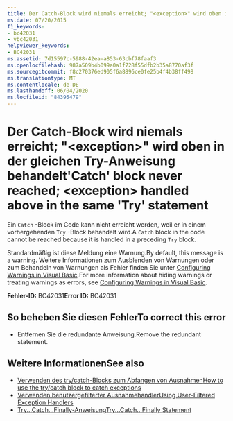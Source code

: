 ```yaml
---
title: Der Catch-Block wird niemals erreicht; "<exception>" wird oben in der gleichen Try-Anweisung behandelt
ms.date: 07/20/2015
f1_keywords:
- bc42031
- vbc42031
helpviewer_keywords:
- BC42031
ms.assetid: 7d15597c-5988-42ea-a853-63cbf78faaf3
ms.openlocfilehash: 987a509b4b099a0a1f728f55dfb2b35a8770af3f
ms.sourcegitcommit: f8c270376ed905f6a8896ce0fe25b4f4b38ff498
ms.translationtype: MT
ms.contentlocale: de-DE
ms.lasthandoff: 06/04/2020
ms.locfileid: "84395479"
---
```

# <a name="catch-block-never-reached-exception-handled-above-in-the-same-try-statement"></a><span data-ttu-id="6981c-102">Der Catch-Block wird niemals erreicht; "\<exception>" wird oben in der gleichen Try-Anweisung behandelt</span><span class="sxs-lookup"><span data-stu-id="6981c-102">'Catch' block never reached; \<exception> handled above in the same 'Try' statement</span></span>
<span data-ttu-id="6981c-103">Ein `Catch` -Block im Code kann nicht erreicht werden, weil er in einem vorhergehenden `Try` -Block behandelt wird.</span><span class="sxs-lookup"><span data-stu-id="6981c-103">A `Catch` block in the code cannot be reached because it is handled in a preceding `Try` block.</span></span>  
  
<span data-ttu-id="6981c-104">Standardmäßig ist diese Meldung eine Warnung.</span><span class="sxs-lookup"><span data-stu-id="6981c-104">By default, this message is a warning.</span></span> <span data-ttu-id="6981c-105">Weitere Informationen zum Ausblenden von Warnungen oder zum Behandeln von Warnungen als Fehler finden Sie unter [Configuring Warnings in Visual Basic](/visualstudio/ide/configuring-warnings-in-visual-basic).</span><span class="sxs-lookup"><span data-stu-id="6981c-105">For more information about hiding warnings or treating warnings as errors, see [Configuring Warnings in Visual Basic](/visualstudio/ide/configuring-warnings-in-visual-basic).</span></span>
  
 <span data-ttu-id="6981c-106">**Fehler-ID:** BC42031</span><span class="sxs-lookup"><span data-stu-id="6981c-106">**Error ID:** BC42031</span></span>  
  
## <a name="to-correct-this-error"></a><span data-ttu-id="6981c-107">So beheben Sie diesen Fehler</span><span class="sxs-lookup"><span data-stu-id="6981c-107">To correct this error</span></span>  
  
- <span data-ttu-id="6981c-108">Entfernen Sie die redundante Anweisung.</span><span class="sxs-lookup"><span data-stu-id="6981c-108">Remove the redundant statement.</span></span>  
  
## <a name="see-also"></a><span data-ttu-id="6981c-109">Weitere Informationen</span><span class="sxs-lookup"><span data-stu-id="6981c-109">See also</span></span>

- [<span data-ttu-id="6981c-110">Verwenden des try/catch-Blocks zum Abfangen von Ausnahmen</span><span class="sxs-lookup"><span data-stu-id="6981c-110">How to use the try/catch block to catch exceptions</span></span>](../../standard/exceptions/how-to-use-the-try-catch-block-to-catch-exceptions.md)
- [<span data-ttu-id="6981c-111">Verwenden benutzergefilterter Ausnahmehandler</span><span class="sxs-lookup"><span data-stu-id="6981c-111">Using User-Filtered Exception Handlers</span></span>](../../standard/exceptions/using-user-filtered-exception-handlers.md)
- [<span data-ttu-id="6981c-112">Try...Catch...Finally-Anweisung</span><span class="sxs-lookup"><span data-stu-id="6981c-112">Try...Catch...Finally Statement</span></span>](../language-reference/statements/try-catch-finally-statement.md)
